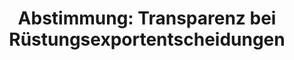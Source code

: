 ---
abstimmung:
  abstimmung: 3
  bundestagssitzung: 33
  legislaturperiode: 18
categories:
- Todo
data:
- title: Abstimmungsergebnis 20140508_3-data.pdf
  url: /res/abstimmungsliste/20140508_3-data.pdf
- title: Abstimmungsergebnis 20140508_3_xls-data.csv
  url: /res/abstimmungsliste/analyses/20140508_3_xls-data.csv
documents:
- local: /res/abstimmungsdaten/018-033-03/1801360.pdf
  title: Drucksache 18/01360.pdf
  url: http://dip21.bundestag.de/dip21/btd/18/013/1801360.pdf
ergebnis:
  cdu/csu:
    enthaltung: 0
    gesamt: 311
    ja: 0
    nein: 289
    nichtabgegeben: 22
    ungueltig: 0
  die.linke:
    enthaltung: 0
    gesamt: 64
    ja: 50
    nein: 0
    nichtabgegeben: 14
    ungueltig: 0
  file: 20140508_3_xls-data.csv
  gruenen:
    enthaltung: 0
    gesamt: 63
    ja: 54
    nein: 0
    nichtabgegeben: 9
    ungueltig: 0
  spd:
    enthaltung: 1
    gesamt: 193
    ja: 0
    nein: 162
    nichtabgegeben: 30
    ungueltig: 0
layout: abstimmung
links:
- title: https://www.bundestag.de/parlament/plenum/abstimmung/abstimmung?id=264
  url: https://www.bundestag.de/parlament/plenum/abstimmung/abstimmung?id=264
- title: http://www.abgeordnetenwatch.de/transparenz_bei_ruestungsexportentscheidungen-1105-600.html
  url: http://www.abgeordnetenwatch.de/transparenz_bei_ruestungsexportentscheidungen-1105-600.html
preview: "Deutscher Bundestag\n\n33. Sitzung des Deutschen Bundestages\nam Donnerstag,\
  \ 8.Mai 2014\nEndg\xFCltiges Ergebnis der Namentlichen Abstimmung Nr. 3\n\nAntrag\
  \ der Abgeordneten Agnieszka Brugger, Katja Keul, Dr. Frithjof Schmidt, weiterer\n\
  Abgeordneter und der Fraktion B\xDCNDNIS 90/DIE GR\xDCNEN\nEchte Transparenz und\
  \ parlamentarische Beteiligung bei R\xFCstungsexportentscheidungen\nherstellen\n\
  Drs. 18/1360 (neu)\n\nAbgegebene Stimmen insgesamt:\n\n556\n75\n\nNicht abgegebene\
  \ Stimmen:\nJa-Stimmen:\n\n104\n\nNein-Stimmen:\n\n451\n\nEnthaltungen:\n\n1\n\n\
  Ung\xFCltige:\n\n0\n\nBerlin, den 08.05.2014\n\nBeginn: 19:29\nEnde: 19:33\n"
tags:
- Todo
title: "Abstimmung: Transparenz bei R\xFCstungsexportentscheidungen"
---